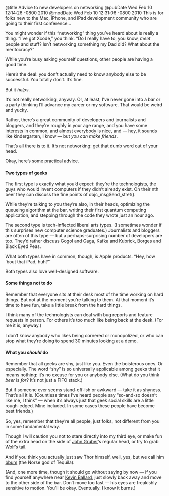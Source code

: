 @title Advice to new developers on networking
@pubDate Wed Feb 10 12:14:26 -0800 2010
@modDate Wed Feb 10 12:31:06 -0800 2010
This is for folks new to the Mac, iPhone, and iPad development community who are going to their first conference...

You might wonder if this “networking” thing you’ve heard about is really a thing. “I’ve got Xcode,” you think. “Do I really have to, you know, <em>meet</em> people and stuff? Isn’t networking something my Dad did? What about the meritocracy?”

While you’re busy asking yourself questions, other people are having a good time.

Here’s the deal: you don’t actually need to know anybody else to be successful. You totally don’t. It’s fine.

But it <em>helps</em>.

It’s not really networking, anyway. Or, at least, I’ve never gone into a bar or a party thinking I’ll advance my career or my software. That would be weird and yucky.

Rather, there’s a great community of developers and journalists and bloggers, and they’re roughly in your age range, and you have some interests in common, and almost everybody is nice, and — hey, it sounds like kindergarten, I know — but <em>you can make friends</em>.

That’s all there is to it. It’s not networking: get that dumb word out of your head.

Okay, here’s some practical advice.

#### Two types of geeks

The first type is exactly what you’d expect: they’re the technologists, the guys who would invent computers if they didn’t already exist. On their nth beer they can discuss the fine points of objc\_msgSend\_stret().

While they’re talking to you they’re also, in their heads, optimizing the queueing algorithm at the bar, writing their first quantum computing application, and stepping through the code they wrote just an hour ago.

The second type is tech-inflected liberal arts types. (I sometimes wonder if this surprises new computer science graduates.) Journalists and bloggers are often of this type — but a perhaps-surprising number of developers are too. They’d rather discuss Gogol and Gaga, Kafka and Kubrick, Borges and Black Eyed Peas.

What both types have in common, though, is Apple products. “Hey, how ’bout that iPad, huh?”

Both types also love well-designed software.

#### Some things not to do

Remember that everyone sits at their desk most of the time working on hard things. But not at the moment you’re talking to them. At that moment it’s time to have fun, take a little break from the hard things.

I think many of the technologists can deal with bug reports and feature requests in person. For others it’s too much like being back at the desk. (For me it is, anyway.)

I don’t know anybody who likes being cornered or monopolized, or who can stop what they’re doing to spend 30 minutes looking at a demo.

#### What you *should* do

Remember that all geeks are shy, just like you. Even the boisterous ones. Or especially. The word “shy” is so universally applicable among geeks that it means nothing: it’s no excuse for you or anybody else. (What do you think <em>beer</em> is <em>for</em>? It’s not just a FIFO stack.)

But if someone ever seems stand-off-ish or awkward — take it as shyness. That’s all it is. (Countless times I’ve heard people say “so-and-so doesn’t like me, I think” — when it’s always just that geek social skills are a little rough-edged. Mine included. In some cases these people have become best friends.)

So, yes, remember that they’re all people, just folks, not different from you in some fundamental way.

Though I will caution you not to stare directly into my third eye, or make fun of the extra head on the side of <a href="http://twitter.com/gruber">John Gruber</a>’s regular head, or try to grab <a href="http://twitter.com/rentzsch">Wolf</a>’s tail.

And if you think you actually just saw Thor himself, well, yes, but we call him <a href="http://twitter.com/bbum">bbum</a> (the Norse god of Tequila).

(And, one more time, though it should go without saying by now — if you find yourself anywhere near <a href="http://twitter.com/Eridius">Kevin Ballard</a>, just slowly back away and move to the other side of the bar. Don’t move too fast — his eyes are freakishly sensitive to motion. You’ll be okay. Eventually. I know it burns.)
